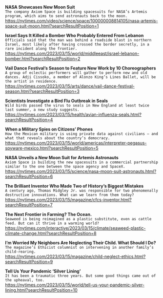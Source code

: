 **NASA Showcases New Moon Suit**\
`The company Axiom Space is building spacesuits for NASA’s Artemis program, which aims to send astronauts back to the moon.`\
https://nytimes.com/video/science/space/100000008814105/nasa-artemis-space-suit-moon.html?searchResultPosition=1

**Israel Says It Killed a Bomber Who Probably Entered From Lebanon**\
`Officials said that the man was behind a roadside blast in northern Israel, most likely after having crossed the border secretly, in a rare incident along the frontier.`\
https://nytimes.com/2023/03/15/world/middleeast/israel-lebanon-bomber.html?searchResultPosition=2

**Vail Dance Festival’s Season to Feature New Work by 10 Choreographers**\
`A group of eclectic performers will gather to perform new and old dances. Adji Cissoko, a member of Alonzo King’s Lines Ballet, will be the artist in residence.`\
https://nytimes.com/2023/03/15/arts/dance/vail-dance-festival-season.html?searchResultPosition=3

**Scientists Investigate a Bird Flu Outbreak in Seals**\
`Wild birds passed the virus to seals in New England at least twice last summer, a new study suggests.`\
https://nytimes.com/2023/03/15/health/avian-influenza-seals.html?searchResultPosition=4

**When a Military Spies on Citizens’ Phones**\
`How the Mexican military is using private data against civilians — and what that reveals about the country’s democracy.`\
https://nytimes.com/2023/03/15/world/americas/interpreter-pegasus-spyware-mexico.html?searchResultPosition=5

**NASA Unveils a New Moon Suit for Artemis Astronauts**\
`Axiom Space is building the new spacesuits in a commercial partnership similar to the one between the space agency and SpaceX.`\
https://nytimes.com/2023/03/15/science/nasa-moon-suit-astronauts.html?searchResultPosition=6

**The Brilliant Inventor Who Made Two of History’s Biggest Mistakes**\
`A century ago, Thomas Midgley Jr. was responsible for two phenomenally destructive innovations. What can we learn from them today?`\
https://nytimes.com/2023/03/15/magazine/cfcs-inventor.html?searchResultPosition=7

**The Next Frontier in Farming? The Ocean.**\
`Seaweed is being reimagined as a plastic substitute, even as cattle feed. But can it thrive in a warming world?`\
https://nytimes.com/interactive/2023/03/15/climate/seaweed-plastic-climate-change.html?searchResultPosition=8

**I’m Worried My Neighbors Are Neglecting Their Child. What Should I Do?**\
`The magazine’s Ethicist columnist on intervening in another family’s child-rearing.`\
https://nytimes.com/2023/03/15/magazine/child-neglect-ethics.html?searchResultPosition=9

**Tell Us Your Pandemic ‘Silver Lining’**\
`It has been a traumatic three years. But some good things came out of the upheaval, too.`\
https://nytimes.com/2023/03/15/world/tell-us-your-pandemic-silver-lining.html?searchResultPosition=10

